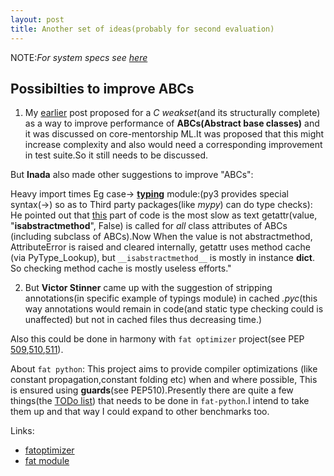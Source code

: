 ```yaml
---
layout: post
title: Another set of ideas(probably for second evaluation)
---
```


NOTE:*For system specs see [here](https://bhavishyagopesh.github.io/Second-Post/)*

## Possibilties to improve ABCs
1. My [earlier](https://bhavishyagopesh.github.io/Sixth-Post/) post proposed for a *C weakset*(and its structurally complete) as a way to  improve performance of **ABCs(Abstract base classes)** and it was discussed on core-mentorship ML.It was proposed that this might increase complexity and also would need a corresponding improvement in test suite.So it still needs to be discussed.

But **Inada** also made other suggestions to improve "ABCs":

Heavy import times Eg case-> [**typing**](https://gist.github.com/methane/a75ff64289f0aad7e3690d0c8884e9e7) module:(py3 provides special syntax(->) so as to Third party packages(like *mypy*) can do type checks):
He pointed out that [this](https://github.com/python/cpython/blob/5ff7132313eb651107b179d20218dfe5d4e47f13/Lib/abc.py#L134-L143)
part of code is the most slow  as text getattr(value, "__isabstractmethod__", False) is called for *all* class attributes of ABCs (including subclass of ABCs).Now  When the value is not abstractmethod, AttributeError is raised and cleared internally, getattr uses method cache (via PyType_Lookup), but `__isabstractmethod__` is mostly in instance __dict__.  So checking method cache is mostly useless efforts."


 2. But **Victor Stinner** came up with the suggestion of stripping annotations(in specific example of typings module) in cached *.pyc*(this way annotations would remain in code(and static type checking could is unaffected) but not in cached files thus decreasing time.)

 Also this could be done in harmony with `fat optimizer` project(see PEP [509](https://www.python.org/dev/peps/pep-0509/),[510](https://www.python.org/dev/peps/pep-0510/),[511](https://www.python.org/dev/peps/pep-0511/)).

 About `fat python`: This project aims to provide compiler optimizations (like constant propagation,constant folding etc) when and where possible, This is ensured using **guards**(see PEP510).Presently there are quite a few things(the [TODo list](https://fatoptimizer.readthedocs.io/en/latest/todo.html#todo)) that needs to be done in `fat-python`.I intend to take them up and that way I could expand to other benchmarks too.

 Links:
 - [fatoptimizer](https://fatoptimizer.readthedocs.io/en/latest/)
 - [fat module](https://fatoptimizer.readthedocs.io/en/latest/fat.html#fat)
